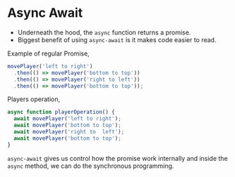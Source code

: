 # Async Await

- Underneath the hood, the `async` function returns a promise.
- Biggest benefit of using `async-await` is it makes code easier to read.

Example of regular Promise,

```js
movePlayer('left to right')
  .then(() => movePlayer('bottom to top'))
  .then(() => movePlayer('right to left'))
  .then(() => movePlayer('bottom to top'));
```

Players operation,

```js
async function playerOperation() {
  await movePlayer('left to right');
  await movePlayer('bottom to top');
  await movePlayer('right to  left');
  await movePlayer('bottom to top');
}
```

`async-await` gives us control how the promise work internally and inside the `async` method, we can do the synchronous programming.
